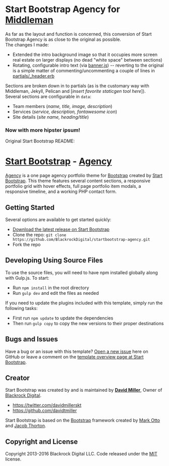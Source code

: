 # Start Bootstrap Agency for [Middleman](https://middlemanapp.com)  
As far as the layout and function is concerned, this conversion of Start Bootstrap Agency is as close to the original as possible.  
The changes I made:  
 * Extended the intro background image so that it occupies more screen real estate on larger displays (no dead "white space" between sections)
 * Rotating, configurable intro text (via [banner.js](source/js/banner.js)) -- reverting to the original is a simple matter of commenting/uncommenting a couple of lines in [partials/_header.erb](source/partials/_header.erb)

Sections are broken down in to partials (as is the customary way with Middleman, Jekyll, Pelican and [*insert favorite staticgen tool here*]).  
Several sections are configurable in `data`:  
 * Team members (*name, title, image, description*)
 * Services (*service, description, fontawesome icon*)
 * Site details (*site name, heading/title*)


### Now with more hipster ipsum!


Original Start Bootstrap README:  


# [Start Bootstrap](http://startbootstrap.com/) - [Agency](http://startbootstrap.com/template-overviews/agency/)

[Agency](http://startbootstrap.com/template-overviews/agency/) is a one page agency portfolio theme for [Bootstrap](http://getbootstrap.com/) created by [Start Bootstrap](http://startbootstrap.com/). This theme features several content sections, a responsive portfolio grid with hover effects, full page portfolio item modals, a responsive timeline, and a working PHP contact form.

## Getting Started

Several options are available to get started quickly:
* [Download the latest release on Start Bootstrap](http://startbootstrap.com/template-overviews/agency/)
* Clone the repo: `git clone https://github.com/BlackrockDigital/startbootstrap-agency.git`
* Fork the repo

## Developing Using Source Files

To use the source files, you will need to have npm installed globally along with Gulp.js. To start:
* Run `npm install` in the root directory
* Run `gulp dev` and edit the files as needed

If you need to update the plugins included with this template, simply run the following tasks:
* First run `npm update` to update the dependencies
* Then run `gulp copy` to copy the new versions to their proper destinations

## Bugs and Issues

Have a bug or an issue with this template? [Open a new issue](https://github.com/BlackrockDigital/startbootstrap-agency/issues) here on GitHub or leave a comment on the [template overview page at Start Bootstrap](http://startbootstrap.com/template-overviews/agency/).

## Creator

Start Bootstrap was created by and is maintained by **[David Miller](http://davidmiller.io/)**, Owner of [Blackrock Digital](http://blackrockdigital.io/).

* https://twitter.com/davidmillerskt
* https://github.com/davidtmiller

Start Bootstrap is based on the [Bootstrap](http://getbootstrap.com/) framework created by [Mark Otto](https://twitter.com/mdo) and [Jacob Thorton](https://twitter.com/fat).

## Copyright and License

Copyright 2013-2016 Blackrock Digital LLC. Code released under the [MIT](https://github.com/BlackrockDigital/startbootstrap-agency/blob/gh-pages/LICENSE) license.